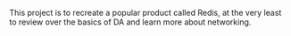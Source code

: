 This project is to recreate a popular product called Redis, at the very least to review over the basics of DA and learn more about networking.
